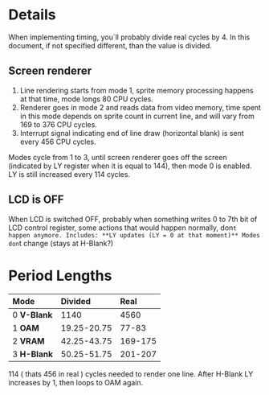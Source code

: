 # Details #
When implementing timing, you`ll probably divide real cycles by 4. In this document, if not specified different, than the value is divided.

## Screen renderer ##
  1. Line rendering starts from mode 1, sprite memory processing happens at that time, mode longs 80 CPU cycles.
  1. Renderer goes in mode 2 and reads data from video memory, time spent in this mode depends on sprite count in current line, and will vary from 169 to 376 CPU cycles.
  1. Interrupt signal indicating end of line draw (horizontal blank) is sent every 456 CPU cycles.

Modes cycle from 1 to 3, until screen renderer goes off the screen (indicated by LY register when it is equal to 144), then mode 0 is enabled. LY is still increased every 114 cycles.

## LCD is OFF ##
When LCD is switched OFF, probably when something writes 0 to 7th bit of LCD control register, some actions that would happen normally, don`t happen anymore. Includes:
**LY updates (LY = 0 at that moment)** Modes don`t change (stays at H-Blank?)


# Period Lengths #
| **Mode** | **Divided** | **Real** |
|:---------|:------------|:---------|
| 0 **V-Blank** |1140         |4560      |
| 1 **OAM** |19.25-20.75  |77-83     |
| 2 **VRAM** |42.25-43.75  |169-175   |
| 3 **H-Blank** |50.25-51.75  |201-207   |

114 ( thats 456 in real ) cycles needed to render one line. After H-Blank LY increases by 1, then loops to OAM again.